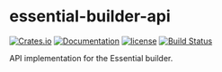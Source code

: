 # essential-builder-api

[![Crates.io][crates-badge]][crates-url]
[![Documentation][docs-badge]][docs-url]
[![license][apache-badge]][apache-url]
[![Build Status][actions-badge]][actions-url]

[crates-badge]: https://img.shields.io/crates/v/essential-builder-api.svg
[crates-url]: https://crates.io/crates/essential-builder-api
[docs-badge]: https://docs.rs/essential-builder-api/badge.svg
[docs-url]: https://docs.rs/essential-builder-api
[apache-badge]: https://img.shields.io/badge/license-APACHE-blue.svg
[apache-url]: LICENSE
[actions-badge]: https://github.com/essential-contributions/essential-builder/workflows/ci/badge.svg
[actions-url]: https://github.com/essential-contributions/essential-builder/actions

API implementation for the Essential builder.
